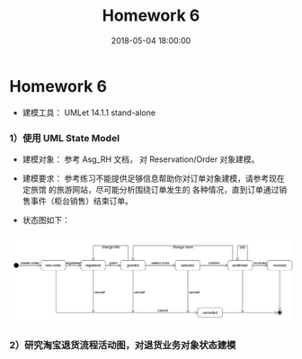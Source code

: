 ﻿---
layout: post
title: Homework 6
date: 2018-05-04 18:00:00
categories: Software
tags: 博客
excerpt: Software
---

# Homework 6

- 建模工具： UMLet 14.1.1 stand-alone

### 1）使用 UML State Model

- 建模对象： 参考 Asg_RH 文档， 对 Reservation/Order 对象建模。

- 建模要求： 参考练习不能提供足够信息帮助你对订单对象建模，请参考现在 定旅馆 的旅游网站，尽可能分析围绕订单发生的    各种情况，直到订单通过销售事件（柜台销售）结束订单。

- 状态图如下：

![state](/assets/Software/state_model_hotel.png)

### 2）研究淘宝退货流程活动图，对退货业务对象状态建模

